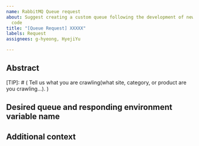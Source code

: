 ```yaml
---
name: RabbitMQ Queue request
about: Suggest creating a custom queue following the development of new site crawling
  code
title: "[Queue Request] XXXXX"
labels: Request
assignees: g-hyeong, HyejiYu

---
```


[NOTE]: # ( ^^ Provide a general summary of the request in the title above. ^^ )

## Abstract
[NOTE]: # ( Please provide a brief description of the new crawling site. )
[TIP]: # ( Tell us what you are crawling(what site, category, or product are you crawling...). )

## Desired queue and responding environment variable name
[NOTE]: # (Tell us the name of the queue you want to create and the environment variable name responding to the queue. )

## Additional context
[NOTE]: # ( Why is it important to crawl this site? What unique circumstances do you have? )
